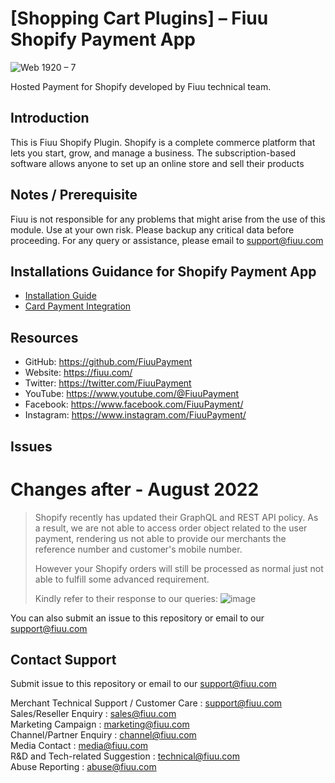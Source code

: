 [Shopping Cart Plugins] – Fiuu Shopify Payment App
=====================

<!-- ![shopify](https://user-images.githubusercontent.com/38641542/74416385-097a1e80-4e80-11ea-9bce-cc79fb9d9837.jpg) (Old) -->
![Web 1920 – 7](https://github.com/user-attachments/assets/ef7eea89-9c05-438a-b138-f720c7b9b0e8)

Hosted Payment for Shopify developed by Fiuu technical team.

Introduction
-----

This is Fiuu Shopify Plugin. Shopify is a complete commerce platform that lets you start, grow, and manage a business. The subscription-based software allows anyone to set up an online store and sell their products

Notes / Prerequisite
-----

Fiuu is not responsible for any problems that might arise from the use of this module. 
Use at your own risk. Please backup any critical data before proceeding. For any query or 
assistance, please email to support@fiuu.com 


Installations Guidance for Shopify Payment App
--------------------------

<!-- - [Installation Guide](https://github.com/RazerMS/Hosted_Payment_for_Shopify_Plugin/wiki/Hosted-Payment-for-Shopify-Guide) (Old) -->
<!-- - [Installation Guide](https://github.com/FiuuPayment/Shopping-Cart-Plugins-Fiuu_Hosted_Payment_for_Shopify/wiki/Hosted-Payment-for-Shopify-Guide-2022) -->
- [Installation Guide](https://docs.fiuu.dev/reference/sp1-payments-installation)
- [Card Payment Integration](https://docs.fiuu.dev/reference/sp1-card-overview)


## Resources

- GitHub:     https://github.com/FiuuPayment
- Website:    https://fiuu.com/
- Twitter:    https://twitter.com/FiuuPayment
- YouTube:    https://www.youtube.com/@FiuuPayment
- Facebook:   https://www.facebook.com/FiuuPayment/
- Instagram:  https://www.instagram.com/FiuuPayment/


Issues
------------

# Changes after - August 2022

> Shopify recently has updated their GraphQL and REST API policy. As a result, we are not able to access order object
> related to the user payment, rendering us not able to provide our merchants the reference number and customer's mobile
> number.
> 
> However your Shopify orders will still be processed as  normal just not able to fulfill some advanced requirement.
> 
> Kindly refer to their response to our queries:
![image](https://user-images.githubusercontent.com/2503209/191220011-85a93bbb-15b9-46d3-9083-78badabfe247.png)

You can also submit an issue to this repository or email to our support@fiuu.com

Contact Support
-------

Submit issue to this repository or email to our support@fiuu.com

Merchant Technical Support / Customer Care : support@fiuu.com<br>
Sales/Reseller Enquiry : sales@fiuu.com<br>
Marketing Campaign : marketing@fiuu.com<br>
Channel/Partner Enquiry : channel@fiuu.com<br>
Media Contact : media@fiuu.com<br>
R&D and Tech-related Suggestion : technical@fiuu.com<br>
Abuse Reporting : abuse@fiuu.com

